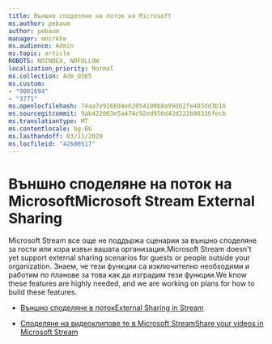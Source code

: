 ```yaml
---
title: Външно споделяне на поток на Microsoft
ms.author: pebaum
author: pebaum
manager: mnirkhe
ms.audience: Admin
ms.topic: article
ROBOTS: NOINDEX, NOFOLLOW
localization_priority: Normal
ms.collection: Adm_O365
ms.custom:
- "9001694"
- "3771"
ms.openlocfilehash: 74aa7e926604e62054100b8a99d62fe403dd3b16
ms.sourcegitcommit: 9ab422063e5a474c92ed956d42d222b90336fecb
ms.translationtype: MT
ms.contentlocale: bg-BG
ms.lasthandoff: 03/11/2020
ms.locfileid: "42600517"
---
```

# <a name="microsoft-stream-external-sharing"></a><span data-ttu-id="cc5de-102">Външно споделяне на поток на Microsoft</span><span class="sxs-lookup"><span data-stu-id="cc5de-102">Microsoft Stream External Sharing</span></span>

<span data-ttu-id="cc5de-103">Microsoft Stream все още не поддържа сценарии за външно споделяне за гости или хора извън вашата организация.</span><span class="sxs-lookup"><span data-stu-id="cc5de-103">Microsoft Stream doesn't yet support external sharing scenarios for guests or people outside your organization.</span></span> <span data-ttu-id="cc5de-104">Знаем, че тези функции са изключително необходими и работим по планове за това как да изградим тези функции.</span><span class="sxs-lookup"><span data-stu-id="cc5de-104">We know these features are highly needed, and we are working on plans for how to build these features.</span></span>

- [<span data-ttu-id="cc5de-105">Външно споделяне в поток</span><span class="sxs-lookup"><span data-stu-id="cc5de-105">External Sharing in Stream</span></span>](https://docs.microsoft.com/stream/portal-share-video#external-sharing)

- [<span data-ttu-id="cc5de-106">Споделяне на видеоклипове те в Microsoft Stream</span><span class="sxs-lookup"><span data-stu-id="cc5de-106">Share your videos in Microsoft Stream</span></span>](https://docs.microsoft.com/stream/portal-share-video)
